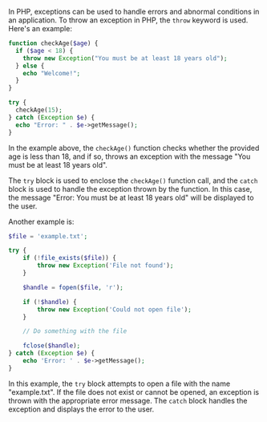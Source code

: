 In PHP, exceptions can be used to handle errors and abnormal conditions in an application. To throw an exception in PHP, the `throw` keyword is used. Here's an example:

```php
function checkAge($age) {
  if ($age < 18) {
    throw new Exception("You must be at least 18 years old");
  } else {
    echo "Welcome!";
  }
}

try {
  checkAge(15);
} catch (Exception $e) {
  echo "Error: " . $e->getMessage();
}
```

In the example above, the `checkAge()` function checks whether the provided age is less than 18, and if so, throws an exception with the message "You must be at least 18 years old". 

The `try` block is used to enclose the `checkAge()` function call, and the `catch` block is used to handle the exception thrown by the function. In this case, the message "Error: You must be at least 18 years old" will be displayed to the user.

Another example is:

```php
$file = 'example.txt';

try {
    if (!file_exists($file)) {
        throw new Exception('File not found');
    }

    $handle = fopen($file, 'r');

    if (!$handle) {
        throw new Exception('Could not open file');
    }

    // Do something with the file

    fclose($handle);
} catch (Exception $e) {
    echo 'Error: ' . $e->getMessage();
}
```

In this example, the `try` block attempts to open a file with the name "example.txt". If the file does not exist or cannot be opened, an exception is thrown with the appropriate error message. The `catch` block handles the exception and displays the error to the user.